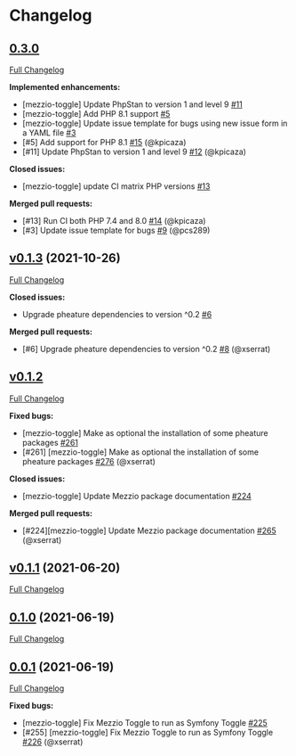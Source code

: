 # Changelog

## [0.3.0](https://github.com/pheature-flags/mezzio-toggle/tree/0.3.0)

[Full Changelog](https://github.com/pheature-flags/mezzio-toggle/compare/v0.1.3...0.3.0)

**Implemented enhancements:**

- \[mezzio-toggle\] Update PhpStan to version 1 and level 9 [\#11](https://github.com/pheature-flags/mezzio-toggle/issues/11)
- \[mezzio-toggle\] Add PHP 8.1 support [\#5](https://github.com/pheature-flags/mezzio-toggle/issues/5)
- \[mezzio-toggle\] Update issue template for bugs using new issue form in a YAML file [\#3](https://github.com/pheature-flags/mezzio-toggle/issues/3)
- \[\#5\] Add support for PHP 8.1 [\#15](https://github.com/pheature-flags/mezzio-toggle/pull/15) (@kpicaza)
- \[\#11\] Update PhpStan to version 1 and level 9 [\#12](https://github.com/pheature-flags/mezzio-toggle/pull/12) (@kpicaza)

**Closed issues:**

- \[mezzio-toggle\] update CI matrix PHP versions [\#13](https://github.com/pheature-flags/mezzio-toggle/issues/13)

**Merged pull requests:**

- \[\#13\] Run CI both PHP 7.4 and 8.0 [\#14](https://github.com/pheature-flags/mezzio-toggle/pull/14) (@kpicaza)
- \[\#3\] Update issue template for bugs [\#9](https://github.com/pheature-flags/mezzio-toggle/pull/9) (@pcs289)

## [v0.1.3](https://github.com/pheature-flags/mezzio-toggle/tree/v0.1.3) (2021-10-26)

[Full Changelog](https://github.com/pheature-flags/mezzio-toggle/compare/v0.1.2...v0.1.3)

**Closed issues:**

- Upgrade pheature dependencies to version ^0.2 [\#6](https://github.com/pheature-flags/mezzio-toggle/issues/6)

**Merged pull requests:**

- \[\#6\] Upgrade pheature dependencies to version ^0.2 [\#8](https://github.com/pheature-flags/mezzio-toggle/pull/8) (@xserrat)

## [v0.1.2](https://github.com/pheature-flags/pheature-flags/tree/v0.1.2)

[Full Changelog](https://github.com/pheature-flags/pheature-flags/compare/v0.1.1...v0.1.2)

**Fixed bugs:**

- \[mezzio-toggle\] Make as optional the installation of some pheature packages [\#261](https://github.com/pheature-flags/pheature-flags/issues/261)
- \[\#261\] \[mezzio-toggle\] Make as optional the installation of some pheature packages [\#276](https://github.com/pheature-flags/pheature-flags/pull/276) (@xserrat)

**Closed issues:**

- \[mezzio-toggle\] Update Mezzio package documentation [\#224](https://github.com/pheature-flags/pheature-flags/issues/224)

**Merged pull requests:**

- \[\#224\]\[mezzio-toggle\] Update Mezzio package documentation [\#265](https://github.com/pheature-flags/pheature-flags/pull/265) (@xserrat)

## [v0.1.1](https://github.com/pheature-flags/pheature-flags/tree/v0.1.1) (2021-06-20)

[Full Changelog](https://github.com/pheature-flags/pheature-flags/compare/0.1.0...v0.1.1)

## [0.1.0](https://github.com/pheature-flags/pheature-flags/tree/0.1.0) (2021-06-19)

[Full Changelog](https://github.com/pheature-flags/pheature-flags/compare/0.0.1...0.1.0)

## [0.0.1](https://github.com/pheature-flags/pheature-flags/tree/0.0.1) (2021-06-19)

[Full Changelog](https://github.com/pheature-flags/pheature-flags/compare/4efde1b91949256bf8d3b3baf7546150ddcc0e90...0.0.1)

**Fixed bugs:**

- \[mezzio-toggle\] Fix Mezzio Toggle to run as Symfony Toggle [\#225](https://github.com/pheature-flags/pheature-flags/issues/225)
- \[\#255\] \[mezzio-toggle\] Fix Mezzio Toggle to run as Symfony Toggle [\#226](https://github.com/pheature-flags/pheature-flags/pull/226) (@xserrat)
